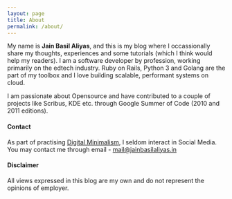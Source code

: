 ```yaml
---
layout: page
title: About
permalink: /about/
---
```


My name is **Jain Basil Aliyas**, and this is my blog where I occassionally share my thoughts, experiences and some tutorials (which I think would help my readers). I am a software developer by profession, working primarily on the edtech industry. Ruby on Rails, Python 3 and Golang are the part of my toolbox and I love building scalable, performant systems on cloud.

I am passionate about Opensource and have contributed to a couple of projects like Scribus, KDE etc. through Google Summer of Code (2010 and 2011 editions).

#### Contact
As part of practising [Digital Minimalism](https://www.calnewport.com/books/digital-minimalism/), I seldom interact in Social Media. You may contact me through email - [mail@jainbasilaliyas.in](mailto:mail@jainbasilaliyas.in)

#### Disclaimer
All views expressed in this blog are my own and do not represent the opinions of employer.